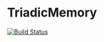 # TriadicMemory

[![Build Status](https://github.com/alior101/TriadicMemory.jl/actions/workflows/CI.yml/badge.svg?branch=main)](https://github.com/alior101/TriadicMemory.jl/actions/workflows/CI.yml?query=branch%3Amain)
